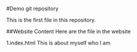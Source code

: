 #Demo git repository

This is the first file in this repository.


##Website Content
Here are the file in the website

1.index.html
This is about myself who I am
